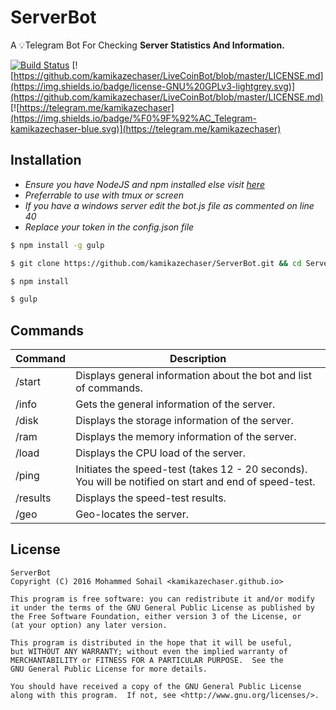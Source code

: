 # ServerBot
A 💡Telegram Bot For Checking **Server Statistics And Information.**

[![Build Status](https://travis-ci.org/kamikazechaser/LiveCoinBot.svg?branch=master)](https://travis-ci.org/kamikazechaser/LiveCoinBot)
[![https://github.com/kamikazechaser/LiveCoinBot/blob/master/LICENSE.md](https://img.shields.io/badge/license-GNU%20GPLv3-lightgrey.svg)](https://github.com/kamikazechaser/LiveCoinBot/blob/master/LICENSE.md)
[![https://telegram.me/kamikazechaser](https://img.shields.io/badge/%F0%9F%92%AC_Telegram-kamikazechaser-blue.svg)](https://telegram.me/kamikazechaser)

## Installation

- _Ensure you have NodeJS and npm installed else visit [here](https://nodejs.org/en/download/package-manager/)_
- _Preferrable to use with tmux or screen_
- _If you have a windows server edit the bot.js file as commented on line 40_
- _Replace your token in the config.json file_

```bash
$ npm install -g gulp

$ git clone https://github.com/kamikazechaser/ServerBot.git && cd ServerBot

$ npm install

$ gulp
```

## Commands

Command | Description
--- | ---
/start | Displays general information about the bot and list of commands.
/info | Gets the general information of the server.
/disk | Displays the storage information of the server.
/ram | Displays the memory information of the server.
/load | Displays the CPU load of the server.
/ping | Initiates the speed-test (takes 12 - 20 seconds). You will be notified on start and end of speed-test. 
/results | Displays the speed-test results.
/geo | Geo-locates the server.



## License
 
    ServerBot
    Copyright (C) 2016 Mohammed Sohail <kamikazechaser.github.io>

    This program is free software: you can redistribute it and/or modify
    it under the terms of the GNU General Public License as published by
    the Free Software Foundation, either version 3 of the License, or
    (at your option) any later version.

    This program is distributed in the hope that it will be useful,
    but WITHOUT ANY WARRANTY; without even the implied warranty of
    MERCHANTABILITY or FITNESS FOR A PARTICULAR PURPOSE.  See the
    GNU General Public License for more details.

    You should have received a copy of the GNU General Public License
    along with this program.  If not, see <http://www.gnu.org/licenses/>.
